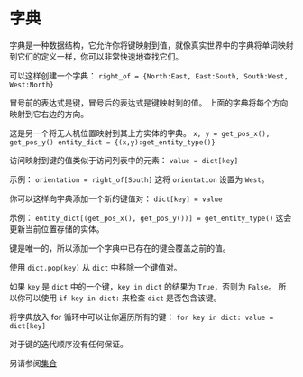 # 字典
字典是一种数据结构，它允许你将键映射到值，就像真实世界中的字典将单词映射到它们的定义一样，你可以非常快速地查找它们。

可以这样创建一个字典：
`right_of = {North:East, East:South, South:West, West:North}`

冒号前的表达式是键，冒号后的表达式是键映射到的值。
上面的字典将每个方向映射到它右边的方向。

这是另一个将无人机位置映射到其上方实体的字典。
`x, y = get_pos_x(), get_pos_y()
entity_dict = {(x,y):get_entity_type()}`

访问映射到键的值类似于访问列表中的元素：
`value = dict[key]`

示例：
`orientation = right_of[South]`
这将 `orientation` 设置为 `West`。

你可以这样向字典添加一个新的键值对：
`dict[key] = value`

示例：
`entity_dict[(get_pos_x(), get_pos_y())] = get_entity_type()`
这会更新当前位置存储的实体。

键是唯一的，所以添加一个字典中已存在的键会覆盖之前的值。

使用 `dict.pop(key)` 从 `dict` 中移除一个键值对。

如果 `key` 是 `dict` 中的一个键，`key in dict` 的结果为 `True`，否则为 `False`。
所以你可以使用 `if key in dict:` 来检查 `dict` 是否包含该键。

将字典放入 for 循环中可以让你遍历所有的键：
`for key in dict:
	value = dict[key]`

对于键的迭代顺序没有任何保证。

另请参阅[集合](docs/scripting/sets.md)